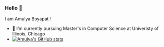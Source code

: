### Hello 👋
I am Amulya Boyapati!

- 🔭 I’m currently pursuing Master's in Computer Science at Univeristy of Illinois, Chicago
- [![Amulya's GitHub stats](https://github-readme-stats.vercel.app/api?username=amulya12)](https://github.com/amulya12/github-readme-stats)
<!--
**amulya12/amulya12** is a ✨ _special_ ✨ repository because its `README.md` (this file) appears on your GitHub profile.
Here are some ideas to get you started:
- 🔭 I’m currently working on ...
- 🌱 I’m currently learning ...
- 👯 I’m looking to collaborate on ...
- 🤔 I’m looking for help with ...
- 💬 Ask me about ...
- 📫 How to reach me: ...
- 😄 Pronouns: ...
- ⚡ Fun fact: ...
-->
